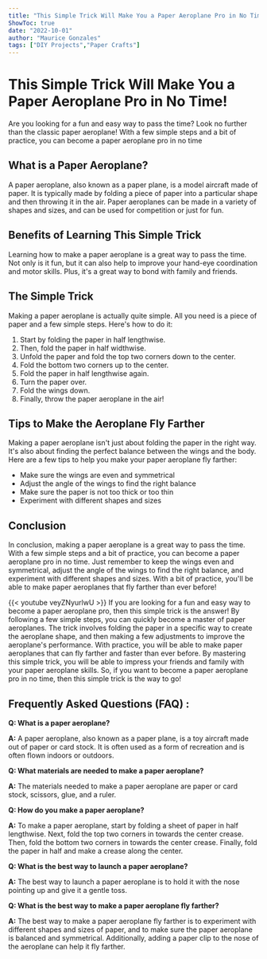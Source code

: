 ```yaml
---
title: "This Simple Trick Will Make You a Paper Aeroplane Pro in No Time!"
ShowToc: true 
date: "2022-10-01"
author: "Maurice Gonzales" 
tags: ["DIY Projects","Paper Crafts"]
---
```

# This Simple Trick Will Make You a Paper Aeroplane Pro in No Time!

Are you looking for a fun and easy way to pass the time? Look no further than the classic paper aeroplane! With a few simple steps and a bit of practice, you can become a paper aeroplane pro in no time 

## What is a Paper Aeroplane?

A paper aeroplane, also known as a paper plane, is a model aircraft made of paper. It is typically made by folding a piece of paper into a particular shape and then throwing it in the air. Paper aeroplanes can be made in a variety of shapes and sizes, and can be used for competition or just for fun. 

## Benefits of Learning This Simple Trick

Learning how to make a paper aeroplane is a great way to pass the time. Not only is it fun, but it can also help to improve your hand-eye coordination and motor skills. Plus, it's a great way to bond with family and friends. 

## The Simple Trick

Making a paper aeroplane is actually quite simple. All you need is a piece of paper and a few simple steps. Here's how to do it:

1. Start by folding the paper in half lengthwise.
2. Then, fold the paper in half widthwise.
3. Unfold the paper and fold the top two corners down to the center.
4. Fold the bottom two corners up to the center.
5. Fold the paper in half lengthwise again.
6. Turn the paper over.
7. Fold the wings down.
8. Finally, throw the paper aeroplane in the air!

## Tips to Make the Aeroplane Fly Farther

Making a paper aeroplane isn't just about folding the paper in the right way. It's also about finding the perfect balance between the wings and the body. Here are a few tips to help you make your paper aeroplane fly farther:

- Make sure the wings are even and symmetrical
- Adjust the angle of the wings to find the right balance
- Make sure the paper is not too thick or too thin
- Experiment with different shapes and sizes

## Conclusion

In conclusion, making a paper aeroplane is a great way to pass the time. With a few simple steps and a bit of practice, you can become a paper aeroplane pro in no time. Just remember to keep the wings even and symmetrical, adjust the angle of the wings to find the right balance, and experiment with different shapes and sizes. With a bit of practice, you'll be able to make paper aeroplanes that fly farther than ever before!

{{< youtube veyZNyurlwU >}} 
If you are looking for a fun and easy way to become a paper aeroplane pro, then this simple trick is the answer! By following a few simple steps, you can quickly become a master of paper aeroplanes. The trick involves folding the paper in a specific way to create the aeroplane shape, and then making a few adjustments to improve the aeroplane's performance. With practice, you will be able to make paper aeroplanes that can fly farther and faster than ever before. By mastering this simple trick, you will be able to impress your friends and family with your paper aeroplane skills. So, if you want to become a paper aeroplane pro in no time, then this simple trick is the way to go!

## Frequently Asked Questions (FAQ) :
**Q: What is a paper aeroplane?**

**A:** A paper aeroplane, also known as a paper plane, is a toy aircraft made out of paper or card stock. It is often used as a form of recreation and is often flown indoors or outdoors.

**Q: What materials are needed to make a paper aeroplane?**

**A:** The materials needed to make a paper aeroplane are paper or card stock, scissors, glue, and a ruler.

**Q: How do you make a paper aeroplane?**

**A:** To make a paper aeroplane, start by folding a sheet of paper in half lengthwise. Next, fold the top two corners in towards the center crease. Then, fold the bottom two corners in towards the center crease. Finally, fold the paper in half and make a crease along the center.

**Q: What is the best way to launch a paper aeroplane?**

**A:** The best way to launch a paper aeroplane is to hold it with the nose pointing up and give it a gentle toss.

**Q: What is the best way to make a paper aeroplane fly farther?**

**A:** The best way to make a paper aeroplane fly farther is to experiment with different shapes and sizes of paper, and to make sure the paper aeroplane is balanced and symmetrical. Additionally, adding a paper clip to the nose of the aeroplane can help it fly farther.




